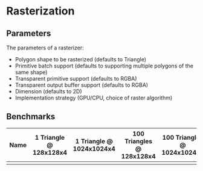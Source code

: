 # Rasterization

## Parameters

The parameters of a rasterizer:

- Polygon shape to be rasterized (defaults to Triangle)
- Primitive batch support (defaults to supporting multiple polygons of the same shape)
- Transparent primitive support (defaults to RGBA)
- Transparent output buffer support (defaults to RGBA)
- Dimension (defaults to 2D)
- Implementation strategy (GPU/CPU, choice of raster algorithm)

## Benchmarks

| Name | 1 Triangle @ 128x128x4 | 1 Triangle @ 1024x1024x4 | 100 Triangles @ 128x128x4 | 100 Triangles @ 1024x1024x4 |
| ---- | ---------------------- | ------------------------ | ------------------------- | --------------------------- |
|      |                        |                          |                           |                             |